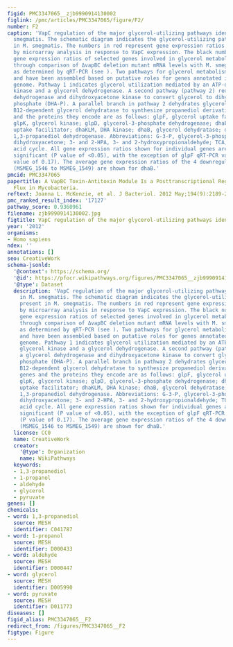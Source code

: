 ```yaml
---
figid: PMC3347065__zjb9990914130002
figlink: /pmc/articles/PMC3347065/figure/F2/
number: F2
caption: 'VapC regulation of the major glycerol-utilizing pathways identified in M.
  smegmatis. The schematic diagram indicates the glycerol-utilizing pathways present
  in M. smegmatis. The numbers in red represent gene expression ratios determined
  by microarray analysis in response to VapC expression. The black numbers represent
  gene expression ratios of selected genes involved in glycerol metabolism obtained
  through comparison of ΔvapBC deletion mutant mRNA levels with M. smegmatis mc2155
  as determined by qRT-PCR (see ). Two pathways for glycerol metabolism are represented
  and have been assembled based on putative roles for genes annotated in M. smegmatis
  genome. Pathway 1 indicates glycerol utilization mediated by an ATP-dependent glycerol
  kinase and a glycerol dehydrogenase. A second pathway (pathway 2) requires a glycerol
  dehydrogenase and dihydroxyacetone kinase to convert glycerol to dihydroxyacetone
  phosphate (DHA-P). A parallel branch in pathway 2 dehydrates glycerol by a coenzyme
  B12-dependent glycerol dehydratase to synthesize propanediol derivatives. The genes
  and the proteins they encode are as follows: glpF, glycerol uptake facilitator;
  glpK, glycerol kinase; glpD, glycerol-3-phosphate dehydrogenase; dhaF, glycerol
  uptake facilitator; dhaKLM, DHA kinase; dhaB, glycerol dehydratase; dhaT, NADH-dependent
  1,3-propanediol dehydrogenase. Abbreviations: G-3-P, glycerol-3-phosphate; DHA,
  dihydroxyacetone; 3- and 2-HPA, 3- and 2-hydroxypropionaldehyde; TCA, tricarboxylic
  acid cycle. All gene expression ratios shown for individual genes are statistically
  significant (P value of <0.05), with the exception of glpF qRT-PCR value 1.58 (P
  value of 0.17). The average gene expression ratios of the 4 downregulated genes
  (MSMEG_1546 to MSMEG_1549) are shown for dhaB.'
pmcid: PMC3347065
papertitle: A VapBC Toxin-Antitoxin Module Is a Posttranscriptional Regulator of Metabolic
  Flux in Mycobacteria.
reftext: Joanna L. McKenzie, et al. J Bacteriol. 2012 May;194(9):2189-2204.
pmc_ranked_result_index: '17127'
pathway_score: 0.9360961
filename: zjb9990914130002.jpg
figtitle: VapC regulation of the major glycerol-utilizing pathways identified in M
year: '2012'
organisms:
- Homo sapiens
ndex: ''
annotations: []
seo: CreativeWork
schema-jsonld:
  '@context': https://schema.org/
  '@id': https://pfocr.wikipathways.org/figures/PMC3347065__zjb9990914130002.html
  '@type': Dataset
  description: 'VapC regulation of the major glycerol-utilizing pathways identified
    in M. smegmatis. The schematic diagram indicates the glycerol-utilizing pathways
    present in M. smegmatis. The numbers in red represent gene expression ratios determined
    by microarray analysis in response to VapC expression. The black numbers represent
    gene expression ratios of selected genes involved in glycerol metabolism obtained
    through comparison of ΔvapBC deletion mutant mRNA levels with M. smegmatis mc2155
    as determined by qRT-PCR (see ). Two pathways for glycerol metabolism are represented
    and have been assembled based on putative roles for genes annotated in M. smegmatis
    genome. Pathway 1 indicates glycerol utilization mediated by an ATP-dependent
    glycerol kinase and a glycerol dehydrogenase. A second pathway (pathway 2) requires
    a glycerol dehydrogenase and dihydroxyacetone kinase to convert glycerol to dihydroxyacetone
    phosphate (DHA-P). A parallel branch in pathway 2 dehydrates glycerol by a coenzyme
    B12-dependent glycerol dehydratase to synthesize propanediol derivatives. The
    genes and the proteins they encode are as follows: glpF, glycerol uptake facilitator;
    glpK, glycerol kinase; glpD, glycerol-3-phosphate dehydrogenase; dhaF, glycerol
    uptake facilitator; dhaKLM, DHA kinase; dhaB, glycerol dehydratase; dhaT, NADH-dependent
    1,3-propanediol dehydrogenase. Abbreviations: G-3-P, glycerol-3-phosphate; DHA,
    dihydroxyacetone; 3- and 2-HPA, 3- and 2-hydroxypropionaldehyde; TCA, tricarboxylic
    acid cycle. All gene expression ratios shown for individual genes are statistically
    significant (P value of <0.05), with the exception of glpF qRT-PCR value 1.58
    (P value of 0.17). The average gene expression ratios of the 4 downregulated genes
    (MSMEG_1546 to MSMEG_1549) are shown for dhaB.'
  license: CC0
  name: CreativeWork
  creator:
    '@type': Organization
    name: WikiPathways
  keywords:
  - 1,3-propanediol
  - 1-propanol
  - aldehyde
  - glycerol
  - pyruvate
genes: []
chemicals:
- word: 1,3-propanediol
  source: MESH
  identifier: C041787
- word: 1-propanol
  source: MESH
  identifier: D000433
- word: aldehyde
  source: MESH
  identifier: D000447
- word: glycerol
  source: MESH
  identifier: D005990
- word: pyruvate
  source: MESH
  identifier: D011773
diseases: []
figid_alias: PMC3347065__F2
redirect_from: /figures/PMC3347065__F2
figtype: Figure
---
```

